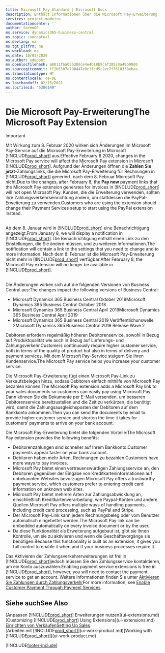 ```yaml
---
title: Microsoft Pay Standard | Microsoft Docs
description: Enthält Informationen über die Microsoft Pay-Erweiterung
services: project-madeira
documentationcenter: ''
author: SorenGP
ms.service: dynamics365-business-central
ms.topic: conceptual
ms.devlang: na
ms.tgt_pltfrm: na
ms.workload: na
ms.date: 10/01/2020
ms.author: edupont
ms.openlocfilehash: a8811f6a05b380ce4e4b18b9caf28528a49b99d0
ms.sourcegitcommit: ff2b55b7e790447e0c1fcd5c2ec7f7610338ebaa
ms.translationtype: HT
ms.contentlocale: de-DE
ms.lasthandoff: 02/15/2021
ms.locfileid: "5386149"
---
```

# <a name="the-microsoft-pay-extension"></a><span data-ttu-id="d5156-103">Die Microsoft Pay-Erweiterung</span><span class="sxs-lookup"><span data-stu-id="d5156-103">The Microsoft Pay Extension</span></span>

> [!IMPORTANT]
> <span data-ttu-id="d5156-104">Mit Wirkung zum 8. Februar 2020 wirken sich Änderungen im Microsoft Pay-Service auf die Microsoft Pay-Erweiterung in Microsoft [!INCLUDE[prod_short](includes/prod_long.md)] aus.</span><span class="sxs-lookup"><span data-stu-id="d5156-104">Effective February 8 2020, changes in the Microsoft Pay service will affect the Microsoft Pay extension in Microsoft [!INCLUDE[prod_short](includes/prod_long.md)].</span></span> <span data-ttu-id="d5156-105">Aufgrund der Änderungen öffnen die **Zahlen Sie jetzt**-Zahlungslinks, die die Microsoft Pay-Erweiterung für Rechnungen in [!INCLUDE[prod_short](includes/prod_short.md)] generiert, nach dem 8. Februar Microsoft Pay nicht.</span><span class="sxs-lookup"><span data-stu-id="d5156-105">Due to the changes, after February 8, the **Pay now** payment links that the Microsoft Pay extension generates for invoices in [!INCLUDE[prod_short](includes/prod_short.md)] will not open Microsoft Pay.</span></span> <span data-ttu-id="d5156-106">Kunden, die die Erweiterung verwenden, sollten ihre Zahlungsverkehrseinrichtung ändern, um stattdessen die PayPal-Erweiterung zu verwenden.</span><span class="sxs-lookup"><span data-stu-id="d5156-106">Customers who are using the extension should change their Payment Services setup to start using the PayPal extension instead.</span></span><br /></br>
>
> <span data-ttu-id="d5156-107">Ab dem 8. Januar wird in [!INCLUDE[prod_short](includes/prod_short.md)] eine Benachrichtigung angezeigt.</span><span class="sxs-lookup"><span data-stu-id="d5156-107">From January 8, we will display a notification in [!INCLUDE[prod_short](includes/prod_short.md)].</span></span> <span data-ttu-id="d5156-108">Die Benachrichtigung enthält einen Link zu den Einstellungen, die Sie ändern müssen, und zu weiteren Informationen.</span><span class="sxs-lookup"><span data-stu-id="d5156-108">The notification will contain a link to the settings that you need to change and to more information.</span></span> <span data-ttu-id="d5156-109">Nach dem 8. Februar ist die Microsoft Pay-Erweiterung nicht mehr in [!INCLUDE[prod_short](includes/prod_short.md)] verfügbar.</span><span class="sxs-lookup"><span data-stu-id="d5156-109">After February 8, the Microsoft Pay extension will no longer be available in [!INCLUDE[prod_short](includes/prod_short.md)].</span></span><br /></br>
>
> <span data-ttu-id="d5156-110">Die Änderungen wirken sich auf die folgenden Versionen von Business Central aus:</span><span class="sxs-lookup"><span data-stu-id="d5156-110">The changes impact the following versions of Business Central:</span></span>
> - <span data-ttu-id="d5156-111">Microsoft Dynamics 365 Business Central Oktober 2018</span><span class="sxs-lookup"><span data-stu-id="d5156-111">Microsoft Dynamics 365 Business Central October 2018</span></span>
> - <span data-ttu-id="d5156-112">Microsoft Dynamics 365 Business Central April 2019</span><span class="sxs-lookup"><span data-stu-id="d5156-112">Microsoft Dynamics 365 Business Central April 2019</span></span>
> - <span data-ttu-id="d5156-113">Microsoft Dynamics 365 Business Central 2019 Veröffentlichunswelle 2</span><span class="sxs-lookup"><span data-stu-id="d5156-113">Microsoft Dynamics 365 Business Central 2019 Release Wave 2</span></span>

<span data-ttu-id="d5156-114">Debitoren erfordern regelmäßig höheren Debitorenservice, sowohl in Bezug auf Produktqualität wie auch in Bezug auf Lieferungs- und Zahlungsverkehr.</span><span class="sxs-lookup"><span data-stu-id="d5156-114">Customers continuously require higher customer service, both in terms of the quality of product but also in terms of delivery and payment services.</span></span> <span data-ttu-id="d5156-115">Mit dem Microsoft Pay-Service steigern Sie Ihren Kundenservice.</span><span class="sxs-lookup"><span data-stu-id="d5156-115">The Microsoft Pay service helps you increase your customer service.</span></span>

<span data-ttu-id="d5156-116">Die Microsoft Pay-Erweiterung fügt einen Microsoft Pay-Link zu Verkaufsbelegen hinzu, sodass Debitoren einfach mithilfe von Microsoft Pay bezahlen können.</span><span class="sxs-lookup"><span data-stu-id="d5156-116">The Microsoft Pay extension adds a Microsoft Pay link to your sales documents so customers can easily pay using Microsoft Pay.</span></span> <span data-ttu-id="d5156-117">Dann können Sie die Dokumente per E-Mail versenden, um besseren Debitorenservice bereitzustellen und die Zeit zu verkürzen, die benötigt wird, damit die Zahlungsausgleichsposten der Debitoren auf dem Bankkonto ankommen.</span><span class="sxs-lookup"><span data-stu-id="d5156-117">Then you can send the documents by email to provide higher customer service and shorten the time it takes for customers’ payments to arrive on your bank account.</span></span>

<span data-ttu-id="d5156-118">Die Microsoft Pay-Erweiterung bietet die folgenden Vorteile:</span><span class="sxs-lookup"><span data-stu-id="d5156-118">The Microsoft Pay extension provides the following benefits:</span></span>
- <span data-ttu-id="d5156-119">Debitorenzahlungen sind schneller auf Ihrem Bankkonto.</span><span class="sxs-lookup"><span data-stu-id="d5156-119">Customer payments appear faster on your bank account.</span></span>
- <span data-ttu-id="d5156-120">Debitoren haben mehr Arten, Rechnungen zu bezahlen.</span><span class="sxs-lookup"><span data-stu-id="d5156-120">Customers have more ways to pay invoices.</span></span>
- <span data-ttu-id="d5156-121">Microsoft Pay bietet einen vertrauenswürdigen Zahlungsservice an, den Debitoren gegenüber der Eingabe von Kreditkarteninformationen auf unbekannten Websites bevorzugen.</span><span class="sxs-lookup"><span data-stu-id="d5156-121">Microsoft Pay offers a trustworthy payment service, which customers prefer to entering credit card information on unknown web sites.</span></span>
- <span data-ttu-id="d5156-122">Microsoft Pay bietet mehrere Arten zur Zahlungsabwicklung an, einschließlich Kreditkartenverarbeitung, wie Paypal-Konten und andere Quellen.</span><span class="sxs-lookup"><span data-stu-id="d5156-122">Microsoft Pay offers multiple ways of handling payments, including credit card processing, such as PayPal and Stripe.</span></span>
- <span data-ttu-id="d5156-123">Der Microsoft Pay-Link kann jedem Rechnungsbeleg oder vom Benutzer automatisch eingebettet werden.</span><span class="sxs-lookup"><span data-stu-id="d5156-123">The Microsoft Pay link can be embedded automatically on every invoice document or by the user.</span></span>
- <span data-ttu-id="d5156-124">Da diese Funktionalität als Erweiterung aufgebaut ist, gibt sie Ihnen Kontrolle, um sie zu aktivieren und wenn die Geschäftsvorgänge sie benötigen.</span><span class="sxs-lookup"><span data-stu-id="d5156-124">Because this functionality is built as an extension, it gives you full control to enable it when and if your business processes require it.</span></span>

<span data-ttu-id="d5156-125">Das Aktivieren der Zahlungsverkehrerweiterungen ist frei in [!INCLUDE[prod_short](includes/prod_short.md)]jedoch müssen Sie den Zahlungsservice kontaktieren, um ein Konto auszuwählen.</span><span class="sxs-lookup"><span data-stu-id="d5156-125">Enabling payment service extensions is free in [!INCLUDE[prod_short](includes/prod_short.md)], however, you will need to contact the payment service to get an account.</span></span> <span data-ttu-id="d5156-126">Weitere Informationen finden Sie unter [Aktivieren Sie Zahlungen durch Zahlungsverkehr](sales-how-enable-payment-service-extensions.md)</span><span class="sxs-lookup"><span data-stu-id="d5156-126">For more information, see [Enable Customer Payment Through Payment Services](sales-how-enable-payment-service-extensions.md).</span></span>

## <a name="see-also"></a><span data-ttu-id="d5156-127">Siehe auch</span><span class="sxs-lookup"><span data-stu-id="d5156-127">See Also</span></span>
<span data-ttu-id="d5156-128">[Anpassen [!INCLUDE[prod_short](includes/prod_short.md)] Erweiterungen nutzen](ui-extensions.md)</span><span class="sxs-lookup"><span data-stu-id="d5156-128">[Customizing [!INCLUDE[prod_short](includes/prod_short.md)] Using Extensions](ui-extensions.md)</span></span>  
[<span data-ttu-id="d5156-129">Einrichten von Verkäufen</span><span class="sxs-lookup"><span data-stu-id="d5156-129">Setting Up Sales</span></span>](sales-setup-sales.md)  
<span data-ttu-id="d5156-130">[Arbeiten mit [!INCLUDE[prod_short](includes/prod_short.md)]](ui-work-product.md)</span><span class="sxs-lookup"><span data-stu-id="d5156-130">[Working with [!INCLUDE[prod_short](includes/prod_short.md)]](ui-work-product.md)</span></span>


[!INCLUDE[footer-include](includes/footer-banner.md)]